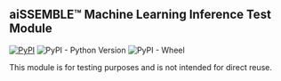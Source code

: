## aiSSEMBLE&trade; Machine Learning Inference Test Module

[![PyPI](https://img.shields.io/pypi/v/aissemble-machine-learning-inference?logo=python&logoColor=gold)](https://pypi.org/project/aissemble-machine-learning-inference/)
![PyPI - Python Version](https://img.shields.io/pypi/pyversions/aissemble-machine-learning-inference?logo=python&logoColor=gold)
![PyPI - Wheel](https://img.shields.io/pypi/wheel/aissemble-machine-learning-inference?logo=python&logoColor=gold)

This module is for testing purposes and is not intended for direct reuse.